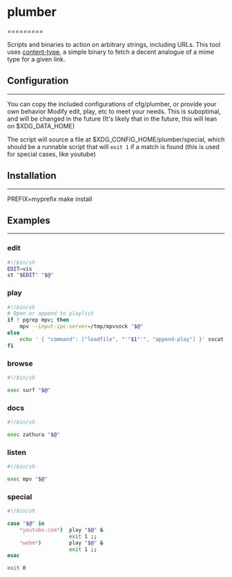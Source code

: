 # plumber
=========

Scripts and binaries to action on arbitrary strings, including URLs.
This tool uses [content-type](https://github.com/halfwit/content-type), a simple binary to fetch a decent analogue of a mime type for a given link.

## Configuration
---------------

You can copy the included configurations of cfg/plumber, or provide your own behavior
Modify edit, play, etc to meet your needs. This is suboptimal, and will be changed in the future
(It's likely that in the future, this will lean on $XDG\_DATA\_HOME)

The script will source a file at $XDG\_CONFIG\_HOME/plumber/special, which should be a runnable script that will `exit 1` if a match is found (this is used for special cases, like youtube)

## Installation
--------------

PREFIX=myprefix make install

## Examples
----------

### edit
```sh
#!/bin/sh
EDIT=vis
st "$EDIT" "$@"
```

### play
```sh
#!/bin/sh
# Open or append to playlist
if ! pgrep mpv; then
	mpv --input-ipc-server=/tmp/mpvsock "$@"
else
	echo ' { "command": ["loadfile", "'"$1"'", "append-play"] }' socat - /tmp/mpvsock
fi
```

### browse
```sh
#!/bin/sh

exec surf "$@"
```

### docs
```sh
#!/bin/sh

exec zathura "$@"
```

### listen
```sh
#!/bin/sh

exec mpv "$@"
```

### special
```sh
#!/bin/sh

case "$@" in
	*youtube.com*)	play "$@" &
					exit 1 ;;
	*webm*)			play "$@" &
					exit 1 ;;
esac

exit 0
